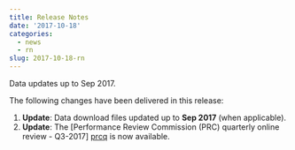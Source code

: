 ```yaml
---
title: Release Notes
date: '2017-10-18'
categories:
  - news
  - rn
slug: 2017-10-18-rn
---
```


Data updates up to Sep 2017.

The following changes have been delivered in this release:

1. **Update**: Data download files updated up to **Sep 2017** (when applicable).
1. **Update**: The [Performance Review Commission (PRC) quarterly online review - Q3-2017] [prcq] is now available.



[prcq]: <{{ "/prcq/" | prepend: site.baseurl | prepend: site.url }}> "PRC QUarterly"
